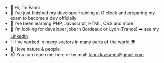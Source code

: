 - 👋 Hi, I’m Fanni
- 👀 I’ve just finished my developer training at O'clock and preparing my exam to become a dev officially
- 🌱 I’ve been learning PHP, Javascript, HTML, CSS and more
- 💞️ I’m looking for developer jobs in Bordeaux or Lyon (France) ➡️ see my [LinkedIn](https://www.linkedin.com/in/fanni-k%C3%A1zsm%C3%A9r/)
- ✨ I've worked in many sectors in many parts of the world 🌍
- 🌺 I love nature & people
- 📫 You can reach me here or by mail: fanni.kazsmer@gmail.com
